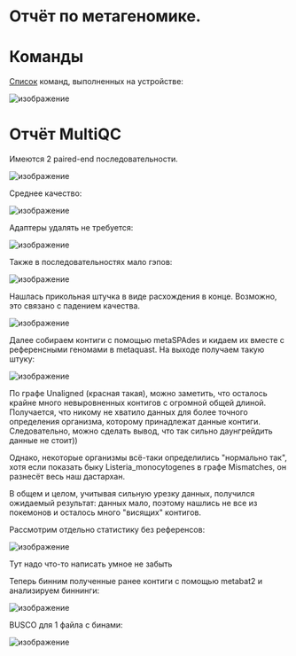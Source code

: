 # Отчёт по метагеномике.

# Команды

[Список](metagenomics/commands.sh) команд, выполненных на устройстве:

![изображение](https://user-images.githubusercontent.com/86663451/142720477-d195431a-487b-4154-adf1-9f6d4c4dbd79.png)

# Отчёт MultiQC
Имеются 2 paired-end последовательности.

![изображение](https://user-images.githubusercontent.com/86663451/142238482-80f2c57e-b4fe-4eec-b3fb-33ce1035e090.png)

Среднее качество:

![изображение](https://user-images.githubusercontent.com/86663451/142238433-2f74a5cf-46dd-46ba-afc5-ffd924667bc1.png)

Адаптеры удалять не требуется:

![изображение](https://user-images.githubusercontent.com/86663451/142238693-5cd42260-8456-42be-823b-fa2880cae254.png)

Также в последовательностях мало гэпов:

![изображение](https://user-images.githubusercontent.com/86663451/142238942-978fa877-4b8c-42f7-832d-18bb207737cd.png)

Нашлась прикольная штучка в виде расхождения в конце. Возможно, это связано с падением качества.

![изображение](https://user-images.githubusercontent.com/86663451/142599071-436f6344-04e7-40ce-9aa0-d116bb2c76e0.png)

Далее собираем контиги с помощью metaSPAdes и кидаем их вместе с референсными геномами в metaquast. На выходе получаем такую штуку:

![изображение](https://user-images.githubusercontent.com/86663451/142720946-5c754c13-c89c-476c-86d8-ba0cd9cd9d88.png)

По графе Unaligned (красная такая), можно заметить, что осталось крайне много невыровненных контигов с огромной общей длиной. Получается, что никому не хватило данных для более точного определения организма, которому принадлежат данные контиги. Следовательно, можно сделать вывод, что так сильно даунгрейдить данные не стоит))

Однако, некоторые организмы всё-таки определились "нормально так", хотя если показать быку Listeria_monocytogenes в графе Mismatches, он разнесёт весь наш дастархан. 

В общем и целом, учитывая сильную урезку данных, получился ожидаемый результат: данных мало, поэтому нашлись не все из покемонов и осталось много "висящих" контигов.

Рассмотрим отдельно статистику без референсов: 

![изображение](https://user-images.githubusercontent.com/86663451/142726929-8491f417-5115-4b36-83e7-fc6c89b3d6d2.png)

Тут надо что-то написать умное не забыть

Теперь бинним полученные ранее контиги с помощью metabat2 и анализируем биннинги:

![изображение](https://user-images.githubusercontent.com/86663451/142728876-1bd0e1aa-9130-43c4-b94c-77e180b86b3c.png)

BUSCO для 1 файла с бинами:

![изображение](https://user-images.githubusercontent.com/86663451/143059638-2e643b87-1c72-43d3-9b47-555cde5b2b4f.png)

